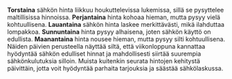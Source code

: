 **Torstaina** sähkön hinta liikkuu houkuttelevissa lukemissa, sillä se pysyttelee maltillisissa hinnoissa. **Perjantaina** hinta kohoaa hieman, mutta pysyy vielä kohtuullisena. **Lauantaina** sähkön hinta laskee merkittävästi, mikä ilahduttaa lompakkoa. **Sunnuntaina** hinta pysyy alhaisena, joten sähkön käyttö on edullista. **Maanantaina** hinta nousee hieman, mutta pysyy silti kohtuullisena. Näiden päivien perusteella näyttää siltä, että viikonloppuna kannattaa hyödyntää sähkön edulliset hinnat ja mahdollisesti siirtää suurempia sähkönkulutuksia silloin. Muista kuitenkin seurata hintojen kehitystä päivittäin, jotta voit hyödyntää parhaita tarjouksia ja säästää sähkölaskussa.